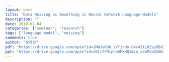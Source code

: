 ```yaml
---
layout: post
title: "Data Noising as Smoothing in Neural Network Language Models"
description: ""
date: 2019-07-04
categories: ["seminar", "research"]
tags: ["language model", "noising"]
comments: true
author: "문경진"
pdf: "https://drive.google.com/open?id=1MWJsKDb_zVfjrdo-U4rAZti6Zvy9Bd1S"
ppt: "https://drive.google.com/open?id=10ltfFMiphn5MXHQ1mLm_a2oMVaXXNKJ2"
---
```

